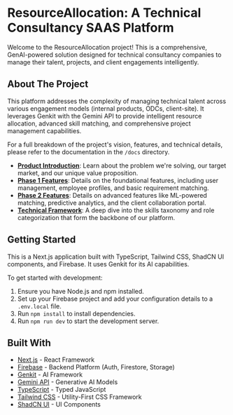 # ResourceAllocation: A Technical Consultancy SAAS Platform

Welcome to the ResourceAllocation project! This is a comprehensive, GenAI-powered solution designed for technical consultancy companies to manage their talent, projects, and client engagements intelligently.

## About The Project

This platform addresses the complexity of managing technical talent across various engagement models (internal products, ODCs, client-site). It leverages Genkit with the Gemini API to provide intelligent resource allocation, advanced skill matching, and comprehensive project management capabilities.

For a full breakdown of the project's vision, features, and technical details, please refer to the documentation in the `/docs` directory.

- **[Product Introduction](./docs/INTRODUCTION.md)**: Learn about the problem we're solving, our target market, and our unique value proposition.
- **[Phase 1 Features](./docs/FEATURES_PHASE_1.md)**: Details on the foundational features, including user management, employee profiles, and basic requirement matching.
- **[Phase 2 Features](./docs/FEATURES_PHASE_2.md)**: Details on advanced features like ML-powered matching, predictive analytics, and the client collaboration portal.
- **[Technical Framework](./docs/TECHNICAL_FRAMEWORK.md)**: A deep dive into the skills taxonomy and role categorization that form the backbone of our platform.

## Getting Started

This is a Next.js application built with TypeScript, Tailwind CSS, ShadCN UI components, and Firebase. It uses Genkit for its AI capabilities.

To get started with development:

1.  Ensure you have Node.js and npm installed.
2.  Set up your Firebase project and add your configuration details to a `.env.local` file.
3.  Run `npm install` to install dependencies.
4.  Run `npm run dev` to start the development server.

## Built With

- [Next.js](https://nextjs.org/) - React Framework
- [Firebase](https://firebase.google.com/) - Backend Platform (Auth, Firestore, Storage)
- [Genkit](https://firebase.google.com/docs/genkit) - AI Framework
- [Gemini API](https://ai.google.dev/) - Generative AI Models
- [TypeScript](https://www.typescriptlang.org/) - Typed JavaScript
- [Tailwind CSS](https://tailwindcss.com/) - Utility-First CSS Framework
- [ShadCN UI](https://ui.shadcn.com/) - UI Components
